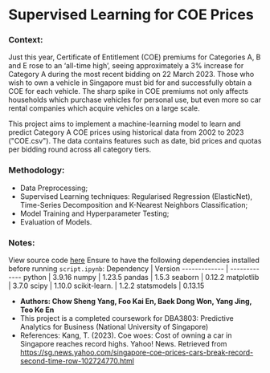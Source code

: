 # Supervised Learning for COE Prices

### Context:

Just this year, Certificate of Entitlement (COE) premiums for Categories A, B and E rose to an ‘all-time high’, seeing approximately a 3% increase for Category A during the most recent bidding on 22 March 2023. Those who wish to own a vehicle in Singapore must bid for and successfully obtain a COE for each vehicle. The sharp spike in COE premiums not only affects households which purchase vehicles for personal use, but even more so car rental companies which acquire vehicles on a large scale.

This project aims to implement a machine-learning model to learn and predict Category A COE prices using historical data from 2002 to 2023 ("COE.csv"). The data contains features such as date, bid prices and quotas per bidding round across all category tiers. 

### Methodology:
- Data Preprocessing;
- Supervised Learning techniques: Regularised Regression (ElasticNet), Time-Series Decomposition and K-Nearest Neighbors Classification;
- Model Training and Hyperparameter Testing;
- Evaluation of Models.

### Notes:
View source code [here](https://github.com/chow-sheng-yang/COE_Prices/blob/main/main/script.ipynb)
Ensure to have the following dependencies installed before running `script.ipynb`:
Dependency    | Version
------------- | -------------
python        | 3.9.16
numpy         | 1.23.5
pandas        | 1.5.3
seaborn       | 0.12.2
matplotlib    | 3.7.0
scipy         | 1.10.0
scikit-learn. | 1.2.2
statsmodels   | 0.13.15

* __Authors: Chow Sheng Yang, Foo Kai En, Baek Dong Won, Yang Jing, Teo Ke En__
* This project is a completed coursework for DBA3803: Predictive Analytics for Business (National University of Singapore)
* References: Kang, T. (2023). Coe woes: Cost of owning a car in Singapore reaches record highs. Yahoo! News. Retrieved from https://sg.news.yahoo.com/singapore-coe-prices-cars-break-record-second-time-row-102724770.html


